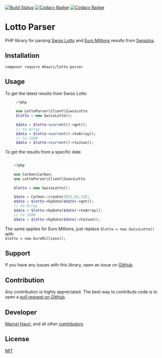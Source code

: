 [![Build Status](https://img.shields.io/travis/com/mhauri/lotto-parser?style=flat-square)](https://travis-ci.com/mhauri/lotto-parser)
[![Codacy Badge](https://img.shields.io/codacy/grade/5219b287ca0f4393b392688a8daa1919?style=flat-square)](https://www.codacy.com/gh/mhauri/lotto-parser/dashboard?utm_source=github.com&amp;utm_medium=referral&amp;utm_content=mhauri/lotto-parser&amp;utm_campaign=Badge_Grade)
[![Codacy Badge](https://img.shields.io/codacy/coverage/5219b287ca0f4393b392688a8daa1919?label=code%20coverage&style=flat-square)](https://www.codacy.com/gh/mhauri/lotto-parser/dashboard?utm_source=github.com&utm_medium=referral&utm_content=mhauri/lotto-parser&utm_campaign=Badge_Coverage)

# Lotto Parser

PHP library for parsing [Swiss Lotto](https://www.swisslos.ch/en/swisslotto/information/winning-numbers/winning-numbers.html) and [Euro Millions](https://www.swisslos.ch/en/euromillions/information/winning-numbers/winning-numbers.html) results from [Swisslos](https://www.swisslos.ch/en/home.html).

## Installation

```  
composer require mhauri/lotto-parser  
```  

## Usage

To get the latest results from Swiss Lotto

```php 
     <?php    
     
     use LottoParser\Client\SiwssLotto    
     $lotto = new SwissLotto();      
        
     $data = $lotto->current()->get();    
     // to Array    
     $data = $lotto->current()->toArray();    
     // to JSON    
	 $data = $lotto->current()->toJson(); 
```   

To get the results from a specific date

```php 
	
	<?php    
	
    use Carbon\Carbon;    
    use LottoParser\Client\SiwssLotto       
       
    $lotto = new SwissLotto();      
        
    $date = Carbon::create(2021,02,13);     
    $data = $lotto->byDate($date)->get();    
    // to Array    
    $data = $lotto->byDate($date)->toArray();    
    // to JSON    
	$data = $lotto->byDate($date)->toJson();

```

The same applies for Euro Millions, just replace `$lotto = new SwissLotto()` with  
`$lotto = new EuroMillions();`

Support
-------  
If you have any issues with this library, open an issue on [GitHub](https://github.com/mhauri/lotto-parser/issues).

Contribution
------------  
Any contribution is highly appreciated. The best way to contribute code is to open
a [pull request on GitHub](https://help.github.com/articles/using-pull-requests).

Developer
---------  
[Marcel Hauri](https://github.com/mhauri), and all
other [contributors](https://github.com/mhauri/lotto-parser/contributors)

License
-------  
[MIT](https://opensource.org/licenses/MIT)